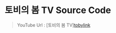 # 토비의 봄 TV Source Code

>YouTube Url : [토비의 봄 TV][tobylink](htps://www.youtube.com/channel/UCcqH2RV1-9ebRBhmN_uaSNg)
